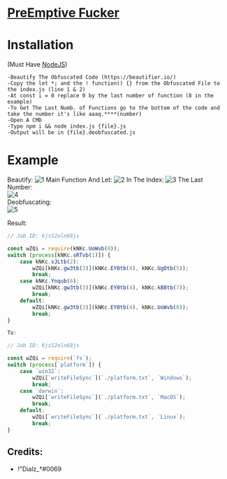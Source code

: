 # [PreEmptive Fucker](https://www.preemptive.com/products/jsdefender/online-javascript-obfuscator-demo/)
# Installation

(Must Have [NodeJS](https://nodejs.org/en/))
```
-Beautify The Obfuscated Code (https://beautifier.io/)
-Copy the let *; and the ! function() {} from the Obfuscated File to the index.js (line 1 & 2)
-At const i = 0 replace 0 by the last number of function (8 in the example)
-To Get The Last Numb. of Functions go to the bottom of the code and take the number it's like aaaq.****(number)
-Open A CMD
-Type npm i && node index.js {file}.js
-Output will be in {file}.deobfuscated.js
``` 

# Example
Beautify: 
![1](https://github.com/NotFubukIl/PreEmptiveFucker-/blob/main/images/1.png?raw=true)
Main Function And Let: 
![2](https://github.com/NotFubukIl/PreEmptiveFucker-/blob/main/images/2.png?raw=true)
In The Index: 
![3](https://github.com/NotFubukIl/PreEmptiveFucker-/blob/main/images/3.png?raw=true)
The Last Number: <br>
![4](https://github.com/NotFubukIl/PreEmptiveFucker-/blob/main/images/4.png?raw=true)
<br>Deobfuscating:<br>
![5](https://github.com/NotFubukIl/PreEmptiveFucker-/blob/main/images/5.png?raw=true)

Result: 
```js
// Job ID: 6js52oln68js

const wZQi = require(kNKc.UoWvb(0));
switch (process[kNKc.sRTvb(1)]) {
    case kNKc.sJLtb(2):
        wZQi[kNKc.gw3tb(3)](kNKc.EY0tb(4), kNKc.UgOtb(5));
        break;
    case kNKc.Ynqub(6):
        wZQi[kNKc.gw3tb(3)](kNKc.EY0tb(4), kNKc.kB8tb(7));
        break;
    default:
        wZQi[kNKc.gw3tb(3)](kNKc.EY0tb(4), kNKc.UoWvb(8));
        break;
}

To: 

// Job ID: 6js52oln68js

const wZQi = require(`fs`);
switch (process[`platform`]) {
    case `win32`:
        wZQi[`writeFileSync`](`./platform.txt`, `Windows`);
        break;
    case `darwin`:
        wZQi[`writeFileSync`](`./platform.txt`, `MacOS`);
        break;
    default:
        wZQi[`writeFileSync`](`./platform.txt`, `Linux`);
        break;
}

```

## Credits:
- !"Dialz_†#0069

